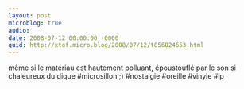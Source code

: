 ```yaml
---
layout: post
microblog: true
audio: 
date: 2008-07-12 00:00:00 -0000
guid: http://xtof.micro.blog/2008/07/12/t856824653.html
---
```

même si le matériau est hautement polluant, époustouflé par le son si chaleureux du dique #microsillon ;) #nostalgie #oreille #vinyle #lp
